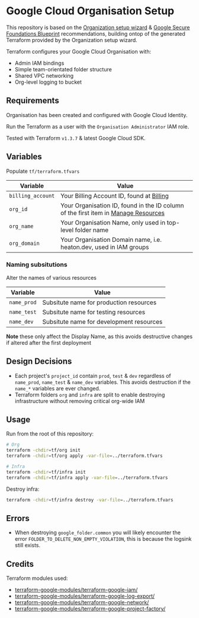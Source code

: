 # Google Cloud Organisation Setup

This repository is based on the [Organization setup wizard](https://cloud.google.com/resource-manager/docs/organization-setup) & [Google Secure Foundations Blueprint](https://cloud.google.com/architecture/security-foundations) recommendations, building ontop of the generated Terraform provided by the Organization setup wizard.

Terraform configures your Google Cloud Organisation with:

- Admin IAM bindings
- Simple team-orientated folder structure
- Shared VPC networking
- Org-level logging to bucket

## Requirements

Organisation has been created and configured with Google Cloud Identity.

Run the Terraform as a user with the `Organisation Administrator` IAM role.

Tested with Terraform `v1.3.7` & latest Google Cloud SDK.

## Variables

Populate `tf/terraform.tfvars`

| Variable | Value |
| --- | --- |
| `billing_account` | Your Billing Account ID, found at [Billing](https://console.cloud.google.com/billing) |
| `org_id` | Your Organisation ID, found in the ID column of the first item in [Manage Resources](https://console.cloud.google.com/cloud-resource-manager) |
| `org_name` | Your Organisation Name, only used in top-level folder name |
| `org_domain` | Your Organisation Domain name, i.e. heaton.dev, used in IAM groups |

### Naming subsitutions

Alter the names of various resources

| Variable | Value |
| --- | --- |
| `name_prod` | Subsitute name for production resources |
| `name_test` | Subsitute name for testing resources |
| `name_dev` | Subsitute name for development resources |

**Note** these only affect the Display Name, as this avoids destructive changes if altered after the first deployment

## Design Decisions

- Each project's `project_id` contain `prod`, `test` & `dev` regardless of `name_prod`, `name_test` & `name_dev` variables. This avoids destruction if the `name_*` variables are ever changed.
- Terraform folders `org` and `infra` are split to enable destroying infrastructure without removing critical org-wide IAM

## Usage

Run from the root of this repository:

```sh
# Org
terraform -chdir=tf/org init
terraform -chdir=tf/org apply -var-file=../terraform.tfvars

# Infra
terraform -chdir=tf/infra init
terraform -chdir=tf/infra apply -var-file=../terraform.tfvars
```

Destroy infra:

```sh
terraform -chdir=tf/infra destroy -var-file=../terraform.tfvars
```

## Errors

- When destroying `google_folder.common` you will likely encounter the error `FOLDER_TO_DELETE_NON_EMPTY_VIOLATION`, this is because the logsink still exists.

## Credits

Terraform modules used:

- [terraform-google-modules/terraform-google-iam/](https://github.com/terraform-google-modules//terraform-google-iam/)
- [terraform-google-modules/terraform-google-log-export/](https://github.com/terraform-google-modules//terraform-google-log-export/)
- [terraform-google-modules/terraform-google-network/](https://github.com/terraform-google-modules//terraform-google-network/)
- [terraform-google-modules/terraform-google-project-factory/](https://github.com/terraform-google-modules//terraform-google-project-factory/)
